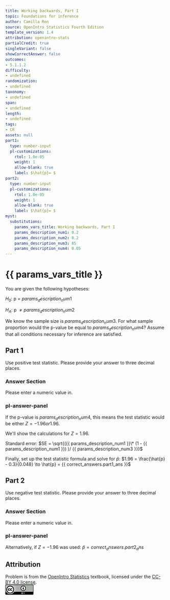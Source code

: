 ```yaml
---
title: Working backwards, Part I
topic: Foundations for inference
author: Camilla Ren
source: OpenIntro Statistics Fourth Edition
template_version: 1.4
attribution: openintro-stats
partialCredit: true
singleVariant: false
showCorrectAnswer: false
outcomes:
- 5.1.1.2
difficulty:
- undefined
randomization:
- undefined
taxonomy:
- undefined
span:
- undefined
length:
- undefined
tags:
- CR
assets: null
part1:
  type: number-input
  pl-customizations:
    rtol: 1.0e-05
    weight: 1
    allow-blank: true
    label: $\hat{p}= $
part2:
  type: number-input
  pl-customizations:
    rtol: 1.0e-05
    weight: 1
    allow-blank: true
    label: $\hat{p}= $
myst:
  substitutions:
    params_vars_title: Working backwards, Part I
    params_description_num1: 0.2
    params_description_num2: 0.2
    params_description_num3: 85
    params_description_num4: 0.05
---
```

# {{ params_vars_title }}
You are given the following hypotheses:

$H_0$: p = ${{ params_description_num1 }}$

$H_A$: p $\neq {{ params_description_num2 }}$

We know the sample size is ${{ params_description_num3 }}$. For what sample proportion would the p-value be equal to ${{ params_description_num4 }}$? Assume that all conditions  necessary for inference are satisfied.

## Part 1

Use positive test statistic. Please provide your answer to three decimal places.

### Answer Section

Please enter a numeric value in.

### pl-answer-panel

If the p-value is ${{ params_description_num4 }}$, this means the test statistic would be either $Z = -1.96 or 1.96$.

We'll show the calculations for $Z = 1.96$.

Standard error: $SE = \sqrt{({{ params_description_num1 }}\* (1 - {{ params_description_num1 }}) )/ {{ params_description_num3 }}}$

Finally, set up the test statistic formula and solve
for $\hat{p}$:
$1.96 = \frac{\hat{p} - 0.3}{0.048} \to \hat{p} = {{ correct_answers.part1_ans }}$

## Part 2

Use negative test statistic. Please provide your answer to three decimal places.

### Answer Section

Please enter a numeric value in.

### pl-answer-panel

Alternatively, if $Z = -1.96$ was used: $\hat{p} = {{ correct_answers.part2_ans }}$

## Attribution

Problem is from the [OpenIntro Statistics](https://openintro.org/book/os/) textbook, licensed under the [CC-BY 4.0 license](https://creativecommons.org/licenses/by/4.0/).<br>![Image representing the Creative Commons 4.0 BY license.](https://raw.githubusercontent.com/firasm/bits/master/by.png)